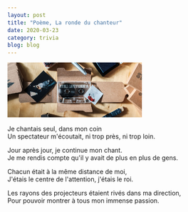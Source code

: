 ```yaml
---
layout: post
title: "Poème, La ronde du chanteur"
date: 2020-03-23
category: trivia
blog: blog
---
```


<img src="/css/image/banner2.png" width="60%" height="auto" />

Je chantais seul, dans mon coin
<br>
Un spectateur m'écoutait, ni trop près, ni trop loin.
<br>

Jour après jour, je continue mon chant.
<br>
Je me rendis compte qu'il y avait de plus en plus de gens.
<br>

Chacun était à la même distance de moi,
<br>
J'étais le centre de l'attention, j'étais le roi.
<br>

Les rayons des projecteurs étaient rivés dans ma direction,
<br>
Pour pouvoir montrer à tous mon immense passion.
